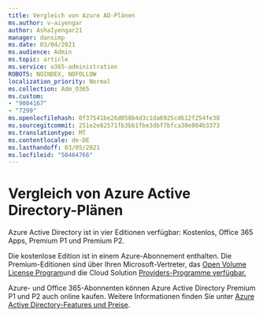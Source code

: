 ```yaml
---
title: Vergleich von Azure AD-Plänen
ms.author: v-aiyengar
author: AshaIyengar21
manager: dansimp
ms.date: 03/04/2021
ms.audience: Admin
ms.topic: article
ms.service: o365-administration
ROBOTS: NOINDEX, NOFOLLOW
localization_priority: Normal
ms.collection: Adm_O365
ms.custom:
- "9004167"
- "7299"
ms.openlocfilehash: 0f37541be26d058b4d3c1da6925cd612f254fe38
ms.sourcegitcommit: 251e2e82571fb3bb1fbe3dbf7bfca30e004b3373
ms.translationtype: MT
ms.contentlocale: de-DE
ms.lasthandoff: 03/05/2021
ms.locfileid: "50464766"
---
```

# <a name="azure-active-directory-plans-comparison"></a>Vergleich von Azure Active Directory-Plänen

Azure Active Directory ist in vier Editionen verfügbar: Kostenlos, Office 365 Apps, Premium P1 und Premium P2.

Die kostenlose Edition ist in einem Azure-Abonnement enthalten. Die Premium-Editionen sind über Ihren Microsoft-Vertreter, das [Open Volume License Program](https://go.microsoft.com/fwlink/?linkid=2110873)und die Cloud Solution [Providers-Programme verfügbar.](https://go.microsoft.com/fwlink/?LinkId=614968&clcid=0x409)

Azure- und Office 365-Abonnenten können Azure Active Directory Premium P1 und P2 auch online kaufen. Weitere Informationen finden Sie unter [Azure Active Directory-Features und Preise](https://go.microsoft.com/fwlink/?linkid=2081447).
